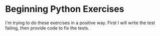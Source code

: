 # Beginning Python Exercises

I'm trying to do these exercises in a positive way. First I will write the test failing, then provide code to fix the tests.